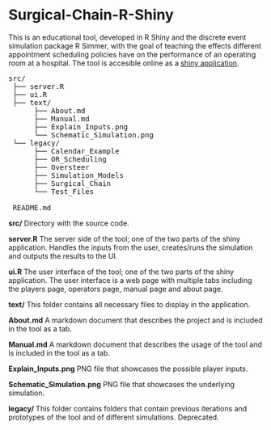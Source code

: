 # Surgical-Chain-R-Shiny
This is an educational tool, developed in R Shiny and the discrete event simulation package R Simmer, with the goal of teaching the effects different appointment scheduling policies have on the performance of an operating room at a hospital. The tool is accesible online as a [shiny application](https://noormansour.shinyapps.io/Appointment_Scheduling_Simulation_Game/).

<pre>
src/  
 ├── server.R  
 ├── ui.R   
 ├── text/  
      ├── About.md  
      ├── Manual.md
      ├── Explain_Inputs.png 
      └── Schematic_Simulation.png 
 └── legacy/  
      ├── Calendar_Example
      ├── OR_Scheduling
      ├── Oversteer 
      ├── Simulation_Models
      ├── Surgical_Chain
      └── Test_Files
      
 README.md  
</pre>


**src/** Directory with the source code.

**server.R** The server side of the tool; one of the two parts of the shiny application. Handles the inputs from the user, creates/runs the simulation and outputs the results to the UI.

**ui.R** The user interface of the tool; one of the two parts of the shiny application. The user interface is a web page with multiple tabs including the players page, operators page, manual page and about page. 

**text/** This folder contains all necessary files to display in the application.

**About.md** A markdown document that describes the project and is included in the tool as a tab. 

**Manual.md** A markdown document that describes the usage of the tool and is included in the tool as a tab. 

**Explain_Inputs.png** PNG file that showcases the possible player inputs.

**Schematic_Simulation.png** PNG file that showcases the underlying simulation. 

**legacy/** This folder contains folders that contain previous iterations and prototypes of the tool and of different simulations. Deprecated.
